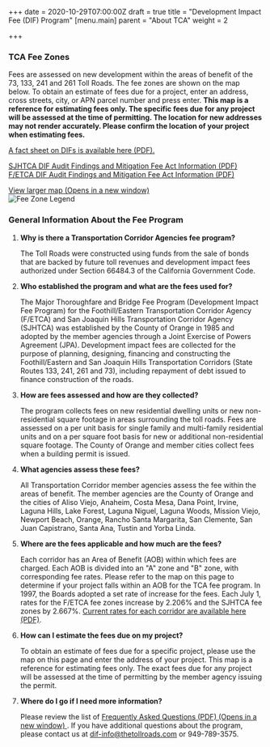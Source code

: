 +++
date = 2020-10-29T07:00:00Z
draft = true
title = "Development Impact Fee (DIF) Program"
[menu.main]
parent = "About TCA"
weight = 2

+++
### TCA Fee Zones

Fees are assessed on new development within the areas of benefit of the 73, 133, 241 and 261 Toll Roads. The fee zones are shown on the map below. To obtain an estimate of fees due for a project, enter an address, cross streets, city, or APN parcel number and press enter. **This map is a reference for estimating fees only. The specific fees due for any project will be assessed at the time of permitting. The location for new addresses may not render accurately. Please confirm the location of your project when estimating fees.**

[A fact sheet on DIFs is available here (PDF).](https://thetollroads.com/sites/default/files/Development_Impact_Fees_Fact_Sheet.pdf)

[SJHTCA DIF Audit Findings and Mitigation Fee Act Information (PDF)](https://thetollroads.com/sites/default/files/2020S_006_SJH_DIFs_Audit_Report_signed.pdf)  
[F/ETCA DIF Audit Findings and Mitigation Fee Act Information (PDF)](https://thetollroads.com/sites/default/files/2020F_020_FE_DIFs_Audit_Report_signed.pdf)



[View larger map (Opens in a new window) ](https://thetollroads.com/sites/default/files/dif-map/index.html)  
![Fee Zone Legend](https://thetollroads.com/sites/default/files/img/banner/TCAFeeZone_Legend_Large.JPG?=219x154)

### General Information About the Fee Program

1. **Why is there a Transportation Corridor Agencies fee program?**

   The Toll Roads were constructed using funds from the sale of bonds that are backed by future toll revenues and development impact fees authorized under Section 66484.3 of the California Government Code.
2. **Who established the program and what are the fees used for?**

   The Major Thoroughfare and Bridge Fee Program (Development Impact Fee Program) for the Foothill/Eastern Transportation Corridor Agency (F/ETCA) and San Joaquin Hills Transportation Corridor Agency (SJHTCA) was established by the County of Orange in 1985 and adopted by the member agencies through a Joint Exercise of Powers Agreement (JPA). Development impact fees are collected for the purpose of planning, designing, financing and constructing the Foothill/Eastern and San Joaquin Hills Transportation Corridors (State Routes 133, 241, 261 and 73), including repayment of debt issued to finance construction of the roads.
3. **How are fees assessed and how are they collected?**

   The program collects fees on new residential dwelling units or new non-residential square footage in areas surrounding the toll roads. Fees are assessed on a per unit basis for single family and multi-family residential units and on a per square foot basis for new or additional non-residential square footage. The County of Orange and member cities collect fees when a building permit is issued.
4. **What agencies assess these fees?**

   All Transportation Corridor member agencies assess the fee within the areas of benefit. The member agencies are the County of Orange and the cities of Aliso Viejo, Anaheim, Costa Mesa, Dana Point, Irvine, Laguna Hills, Lake Forest, Laguna Niguel, Laguna Woods, Mission Viejo, Newport Beach, Orange, Rancho Santa Margarita, San Clemente, San Juan Capistrano, Santa Ana, Tustin and Yorba Linda.
5. **Where are the fees applicable and how much are the fees?**

   Each corridor has an Area of Benefit (AOB) within which fees are charged. Each AOB is divided into an "A" zone and "B" zone, with corresponding fee rates. Please refer to the map on this page to determine if your project falls within an AOB for the TCA fee program. In 1997, the Boards adopted a set rate of increase for the fees. Each July 1, rates for the F/ETCA fee zones increase by 2.206% and the SJHTCA fee zones by 2.667%. [Current rates for each corridor are available here (PDF)](https://thetollroads.com/sites/default/files/TCA%20DIF%20Rate%20FY21.pdf).
6. **How can I estimate the fees due on my project?**

   To obtain an estimate of fees due for a specific project, please use the map on this page and enter the address of your project. This map is a reference for estimating fees only. The exact fees due for any project will be assessed at the time of permitting by the member agency issuing the permit.
7. **Where do I go if I need more information?**

   Please review the list of [Frequently Asked Questions (PDF) (Opens in a new window) ](https://thetollroads.com/sites/default/files/DIF_FAQs_2020_0.pdf). If you have additional questions about the program, please contact us at [dif-info@thetollroads.com](mailto:dif-info@thetollroads.com) or 949-789-3575.